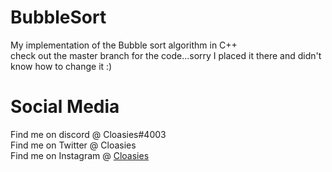 # BubbleSort
My implementation of the Bubble sort algorithm in C++<br>
check out the master branch for the code...sorry I placed it there and didn't know how to change it :)


# Social Media
Find me on discord   @ Cloasies#4003<br>
Find me on Twitter   @ Cloasies<br>
Find me on Instagram @ [Cloasies](https://instagram.com/cloasies)<br>
